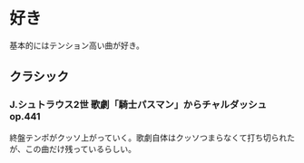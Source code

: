 # 好き

基本的にはテンション高い曲が好き。

## クラシック

### J.シュトラウス2世 歌劇「騎士パスマン」からチャルダッシュ op.441

終盤テンポがクッソ上がっていく。歌劇自体はクッソつまらなくて打ち切られたが、この曲だけ残っているらしい。
